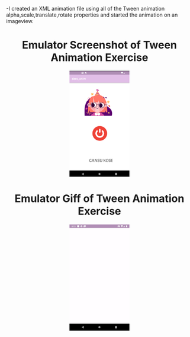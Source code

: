 -I created an XML animation file using all of the Tween animation alpha,scale,translate,rotate properties and started the animation on an imageview.


<h1 align="center">Emulator Screenshot of Tween Animation Exercise</h1>


<p align="center"  width="80%">
  <img width="32%" src="https://github.com/Cansu-Kose/AD2-BootcampProgress/blob/main/Projeler/Project%2002%20-%20Tween%20Animation%20Exercise/resim/rsm1.png" alt="Sublime's custom image"/> 
</p>


<h1 align="center">Emulator Giff of Tween Animation Exercise</h1>

<p  align="center"  width="80%">
  <img width="32%" src="https://github.com/Cansu-Kose/AD2-BootcampProgress/blob/main/Projeler/Project%2002%20-%20Tween%20Animation%20Exercise/resim/anim.gif" alt="Sublime's custom image"/> 
  
</p>
